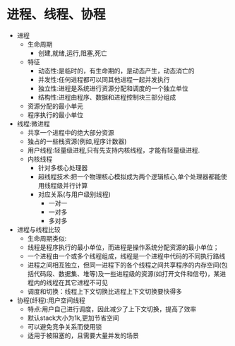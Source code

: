 # 进程、线程、协程
   - 进程
      - 生命周期
         - 创建,就绪,运行,阻塞,死亡
      - 特征
         - 动态性:是临时的，有生命期的，是动态产生，动态消亡的
         - 并发性:任何进程都可以同其他进程一起并发执行
         - 独立性:进程是系统进行资源分配和调度的一个独立单位
         - 结构性:进程由程序、数据和进程控制块三部分组成
      - 资源分配的最小单元
      - 程序执行的最小单位
   - 线程:微进程
      - 共享一个进程中的绝大部分资源
      - 独占的一些栈资源(例如,程序计数器)
      - 用户线程:轻量级进程,只有先支持内核线程，才能有轻量级进程.
      - 内核线程
         - 针对多核心处理器
         - 超线程技术:把一个物理核心模拟成为两个逻辑核心,单个处理器都能使用线程级并行计算
         - 对应关系(与用户级别线程)
            - 一对一
            - 一对多
            - 多对多
   - 进程与线程比较
      - 生命周期类似:
      - 线程是程序执行的最小单位，而进程是操作系统分配资源的最小单位；
      - 一个进程由一个或多个线程组成，线程是一个进程中代码的不同执行路线
      - 进程之间相互独立，但同一进程下的各个线程之间共享程序的内存空间(包括代码段、数据集、堆等)及一些进程级的资源(如打开文件和信号)，某进程内的线程在其它进程不可见
      - 调度和切换：线程上下文切换比进程上下文切换要快得多
   - 协程(纤程):用户空间线程
      - 特点:用户自己进行调度，因此减少了上下文切换，提高了效率
      - 默认stack大小为1k,更加节省空间
      - 可以避免竞争关系而使用锁
      - 适用于被阻塞的，且需要大量并发的场景
      

